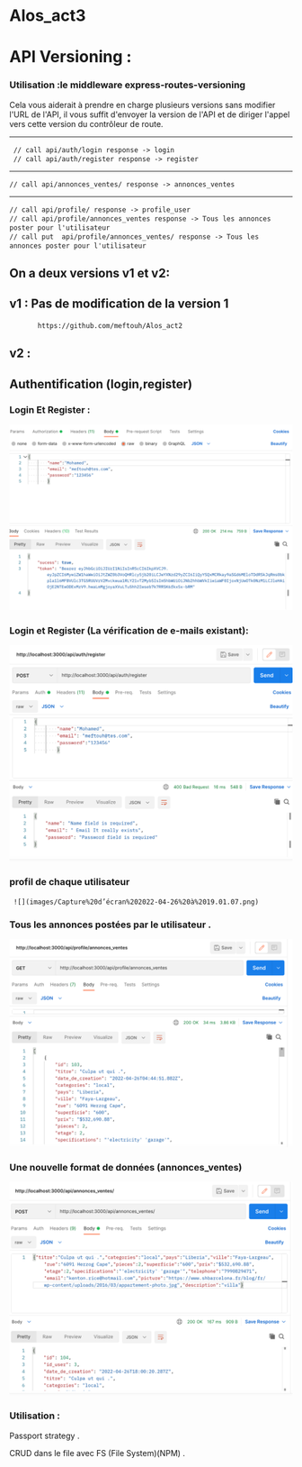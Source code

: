 # Alos_act3

# API Versioning :

### Utilisation  :le middleware express-routes-versioning

Cela vous aiderait à prendre en charge plusieurs versions sans modifier l'URL de l'API, il vous suffit d'envoyer la version de l'API et de diriger l'appel vers cette version du contrôleur de route.

----------------------------------------


     // call api/auth/login response -> login 
     // call api/auth/register response -> register
----------------------------------------

    // call api/annonces_ventes/ response -> annonces_ventes
----------------------------------------

    // call api/profile/ response -> profile_user
    // call api/profile/annonces_ventes response -> Tous les annonces poster pour l'utilisateur
    // call put  api/profile/annonces_ventes/ response -> Tous les annonces poster pour l'utilisateur



## On a deux versions v1 et v2:

## v1 :        Pas de modification de la version 1

           https://github.com/meftouh/Alos_act2

## v2 : 
    
  ## Authentification (login,register) 
  
   ### Login Et Register :
      
  ![](images/Capture%20d’écran%202022-04-26%20à%2018.39.05.png)

   ### Login et Register (La vérification de e-mails existant): 
   
   ![](images/Capture%20d’écran%202022-04-26%20à%2018.58.23.png)

   
  ### profil de chaque utilisateur 
     ![](images/Capture%20d’écran%202022-04-26%20à%2019.01.07.png)

  
   ### Tous les annonces postées par le utilisateur . 
  
   ![]( images/Capture%20d’écran%202022-04-26%20à%2019.01.36.png)


  ### Une nouvelle format de données (annonces_ventes)
  
   ![](images/Capture%20d’écran%202022-04-26%20à%2019.00.27.png)

  
  ### Utilisation : 
   
   Passport strategy .
  
   CRUD dans le file avec  FS (File System)(NPM)  .
  

